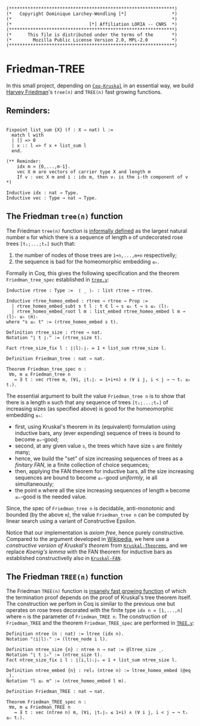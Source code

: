 ```
(**************************************************************)
(*   Copyright Dominique Larchey-Wendling [*]                 *)
(*                                                            *)
(*                             [*] Affiliation LORIA -- CNRS  *)
(**************************************************************)
(*      This file is distributed under the terms of the       *)
(*        Mozilla Public License Version 2.0, MPL-2.0         *)
(**************************************************************)
```
# Friedman-TREE

In this small project, depending on [`Coq-Kruskal`](https://github.com/DmxLarchey/Coq-Kruskal) in an essential way,
we build [Harvey Friedman](https://en.wikipedia.org/wiki/Harvey_Friedman)'s `tree(n)` and `TREE(n)` fast growing functions.

## Reminders:

```coq

Fixpoint list_sum {X} (f : X → nat) l :=
  match l with
  | [] => 0
  | x :: l => f x + list_sum l
  end.

(** Reminder:
    idx m ≃ {0,...,m-1}.
    vec X m are vectors of carrier type X and length m
    If v : vec X m and i : idx m, then vᵢ is the i-th component of v *)

Inductive idx : nat → Type.
Inductive vec : Type → nat → Type.
```

## The Friedman `tree(n)` function

The Friedman `tree(n)` function is [informally defined](https://en.wikipedia.org/wiki/Kruskal%27s_tree_theorem)
as the largest natural number `m` for which there is a sequence of length `m` of undecorated
rose trees `[t₁;...;tₘ]` such that:
1. the number of nodes of those trees are `1+n,...,m+n` respectivelly; 
2. the sequence is bad for the homeomorphic embedding `≤ₕ`.

Formally in Coq, this gives the following specification and the theorem `Friedman_tree_spec` established in [`tree.v`](theories/tree.v):
```coq
Inductive rtree : Type :=  ⟨ _ ⟩ᵣ : list rtree → rtree.

Inductive rtree_homeo_embed : rtree → rtree → Prop :=
  | rtree_homeo_embed_subt s t l : t ∈ l → s ≤ₕ t → s ≤ₕ ⟨l⟩ᵣ
  | rtree_homeo_embed_root l m : list_embed rtree_homeo_embed l m → ⟨l⟩ᵣ ≤ₕ ⟨m⟩ᵣ
where "s ≤ₕ t" := (rtree_homeo_embed s t).

Definition rtree_size : rtree → nat.
Notation "⌊ t ⌋ᵣ" := (rtree_size t).

Fact rtree_size_fix l : ⌊⟨l⟩ᵣ⌋ᵣ = 1 + list_sum rtree_size l.

Definition Friedman_tree : nat → nat.

Theorem Friedman_tree_spec n :
 ∀m, m ≤ Friedman_tree n
   ↔ ∃ t : vec rtree m, (∀i, ⌊tᵢ⌋ᵣ = 1+i+n) ∧ (∀ i j, i < j → ¬ tᵢ ≤ₕ tⱼ).
```

The essential argument to built the value `Friedman_tree n` is to show that there is a length `m` such that any sequence
of trees `[t₁;...;tₘ]` of increasing sizes (as specified above) is good for the homeomorphic embedding `≤ₕ`:
- first, using Kruskal's theorem in its (equivalent) formulation using inductive bars, any (ever expending)
  sequence of trees is bound to become `≤ₕ`-good;
- second, at any given value `s`, the trees which have size `s` are finitely many;
- hence, we build the "set" of size increasing sequences of trees as a _finitary FAN_, ie a
  finite collection of choice sequences;
- then, applying the FAN theorem for inductive bars, all the size increasing sequences are bound to
  become `≤ₕ`-good _uniformly_, ie all simultaneously;
- the point `m` where all the size increasing sequences of length `m` become `≤ₕ`-good is the needed value.
 
Since, the spec of `Friedman_tree n` is decidable, anti-monotonic and bounded (by the above `m`), 
the value `Friedman_tree n` can be computed by linear search using a variant of Constructive Epsilon.

Notice that our implementation is _axiom free_, hence purely constructive. Compared to the argument developed in [Wikipedia](https://en.wikipedia.org/wiki/Kruskal%27s_tree_theorem), we here use a _constructive version of Kruskal's theorem_ from [`Kruskal-Theorems`](https://github.com/DmxLarchey/Kruskal-Theorems), and we replace _Koenig's lemma_ with the FAN theorem for inductive bars as established constructivelly also in [`Kruskal-FAN`](https://github.com/DmxLarchey/Kruskal-FAN).

## The Friedman `TREE(n)` function

The Friedman `TREE(n)` function is [insanely fast growing function](https://en.wikipedia.org/wiki/Kruskal%27s_tree_theorem) of which the termination proof depends on the proof of Kruskal's tree theorem itself. The construction we perfom in Coq is similar to the previous one but operates on rose trees decorated with the finite type `idx n ≃ [1,...,n]` where `n` is the parameter of `Friedman_TREE n`. The construction of `Friedman_TREE` and the theorem `Friedman_TREE_spec` are performed in [`TREE.v`](theories/TREE.v):

```coq
Definition ntree (n : nat) := ltree (idx n).
Notation "⟨i|l⟩ₗ" := (ltree_node i l).

Definition ntree_size {n} : ntree n → nat := @ltree_size _.
Notation "⌊ t ⌋ₙ" := (ntree_size t).
Fact ntree_size_fix i l : ⌊⟨i,l⟩ₗ⌋ₙ = 1 + list_sum ntree_size l.

Definition ntree_embed {n} : rel₂ (ntree n) := ltree_homeo_embed (@eq _).
Notation "l ≤ₕ m" := (ntree_homeo_embed l m).

Definition Friedman_TREE : nat → nat.

Theorem Friedman_TREE_spec n :
 ∀m, m ≤ Friedman_TREE n
   ↔ ∃ t : vec (ntree n) m, (∀i, ⌊tᵢ⌋ₙ ≤ 1+i) ∧ (∀ i j, i < j → ¬ tᵢ ≤ₕ tⱼ).
```

